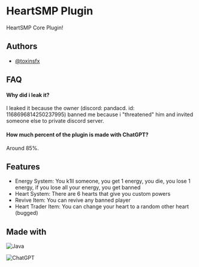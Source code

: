 
# HeartSMP Plugin

HeartSMP Core Plugin!








## Authors

- [@toxinsfx](https://www.github.com/toxinsfx)




## FAQ

#### Why did i leak it?

I leaked it because the owner (discord: pandacd. id: 1168696814250237995) banned me because i "threatened" him and invited someone else to private discord server.

#### How much percent of the plugin is made with ChatGPT?

Around 85%.


## Features

- Energy System:
    You k1ll someone, you get 1 energy, you die, you lose 1 energy, if you lose all your energy, you get banned
- Heart System:
    There are 6 hearts that give you custom powers
- Revive Item:
    You can revive any banned player
- Heart Trader Item: 
    You can change your heart to a random other heart (bugged)


## Made with

![Java](https://img.shields.io/badge/Java-ED8B00?style=for-the-badge&logo=openjdk&logoColor=white)

![ChatGPT](https://img.shields.io/badge/chatGPT-74aa9c?style=for-the-badge&logo=openai&logoColor=white)


